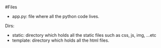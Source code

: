 #Files

- app.py: file where all the python code lives.


Dirs:

- static: directory which holds all the static files such as css, js, img, ...etc
- template: directory which holds all the html files.
